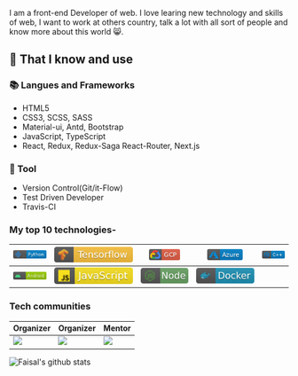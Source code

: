 

 I am a front-end Developer of web. I love learing new technology and skills of web, I want to work at others country, talk a lot with all sort of people and know more about this world 😸.

## 🧠 That I know and use
### 📚 Langues and Frameworks
- HTML5
- CSS3, SCSS, SASS
- Material-ui, Antd, Bootstrap
- JavaScript, TypeScript
- React, Redux, Redux-Saga React-Router, Next.js

### 🔧 Tool
- Version Control(Git/it-Flow)
- Test Driven Developer
- Travis-CI

### My top 10 technologies-

|![](https://github.com/FaisalHafeez/FaisalHafeez/blob/master/badges/python.png)|![](https://github.com/FaisalHafeez/FaisalHafeez/blob/master/badges/tensorflow.svg)|![](https://github.com/FaisalHafeez/FaisalHafeez/blob/master/badges/gcp.png)|![](https://github.com/FaisalHafeez/FaisalHafeez/blob/master/badges/azure.png)|![](https://github.com/FaisalHafeez/FaisalHafeez/blob/master/badges/c++.png)|
|---|---|---|---|---|
|![](https://github.com/FaisalHafeez/FaisalHafeez/blob/master/badges/android.png)|![](https://github.com/FaisalHafeez/FaisalHafeez/blob/master/badges/javascript.svg)|![](https://github.com/FaisalHafeez/FaisalHafeez/blob/master/badges/node.svg)|![](https://github.com/FaisalHafeez/FaisalHafeez/blob/master/badges/docker.svg)|

### Tech communities

|Organizer|Organizer|Mentor|
|---------|---------|------|
|<a href="https://kotlinmumbai.tech"><img src="https://github.com/FaisalHafeez/FaisalHafeez/blob/master/communities/kotlin_mumbai.png" height="100px"></a>|<a href="https://community.mozilla.org/groups/mozilla-mumbai/"><img src="https://github.com/FaisalHafeez/FaisalHafeez/blob/master/communities/mozilla_mumbai.png" height="100px"></a>|<a href="https://www.meetup.com/tfugmumbai/"><img src="https://github.com/FaisalHafeez/FaisalHafeez/blob/master/communities/tfug_mumbai.png" height="100px"></a>|

![Faisal's github stats](https://github-readme-stats.vercel.app/api?username=FaisalHafeez&show_icons=true&title_color=fff&icon_color=79ff97&text_color=9f9f9f&bg_color=151515)




